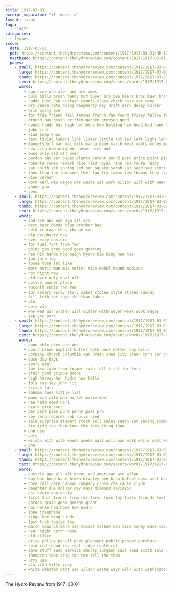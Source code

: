 ```yaml
---
title: 1917-03-01
excerpt_separator: "<!--more-->"
layout: issue
tags:
  - "1917"
categories:
  - issues
issue:
  date: 1917-03-01
  pdf: https://content.thehydroreview.com/content/1917/1917-03-01/HR-1917-03-01.pdf
  masthead: https://content.thehydroreview.com/content/1917/1917-03-01/masthead/HR-1917-03-01.jpg
  pages:
    - small: https://content.thehydroreview.com/content/1917/1917-03-01/small/HR-1917-03-01-01.jpg
      large: https://content.thehydroreview.com/content/1917/1917-03-01/large/HR-1917-03-01-01.jpg
      thumb: https://content.thehydroreview.com/content/1917/1917-03-01/thumbnails/HR-1917-03-01-01.jpg
      text: https://content.thehydroreview.com/assets/words/1917/1917-03-01/HR-1917-03-01-01.txt
      words:
        - ago acre are aler and aro ames
        - bulk bills bryan bandy but buyer bry bee bears bros been brothers big bone best blake billy
        - caddo cost can curtain counts class check care car came
        - dry deere date doing daugherty day draft dark delay dollar
        - erik early ever
        - for frie friend fail famous franch fam found friday fellow from fruits feran farm
        - ground gay grain griffin garden greeson good
        - house hands has high her hens how holding him head had hand hydro honor
        - john just
        - kind keep know
        - last living lemons line lister little lot let left light lahoma
        - mangelsdorf man mai milk marca many march meal meats money may mauldin mar market matthew more
        - new ning now neighbor never nice not
        - owns only old off over
        - pardon pay per paper plants patent pound pork price point pion profit pretty poor
        - roberts rowan remark rice ried royal rene rea route ready
        - say south sik spring sed son square sarah sat seed see scott smith sell show she still shed such scales stand saturday seeds supply sonny summers school sons settle
        - then than the townsend thet tow try towns tom thomas them truly town
        - view vernon
        - worn well was wagon war waste wal work wilson will with week wise while
        - young you
        - zens
    - small: https://content.thehydroreview.com/content/1917/1917-03-01/small/HR-1917-03-01-02.jpg
      large: https://content.thehydroreview.com/content/1917/1917-03-01/large/HR-1917-03-01-02.jpg
      thumb: https://content.thehydroreview.com/content/1917/1917-03-01/thumbnails/HR-1917-03-01-02.jpg
      text: https://content.thehydroreview.com/assets/words/1917/1917-03-01/HR-1917-03-01-02.txt
      words:
        - and are abo ane age all arm
        - best beer bonds blue brother bee
        - cold courage chas change can
        - dip daugherty day
        - ever easy eastern
        - for fuel fort from few
        - going gas gray good goes getting
        - hen hin hands hop heigh hydro him hing hed has
        - jon june jog
        - losee lose let like
        - more merit man mix matter miss mabel mound madison
        - not night new
        - old over only onal off
        - police powder place
        - russell rubic ran red
        - sur salary spray story sabet stolen style states sunday
        - till toth tor tape the than taken
        - ula
        - very vie
        - why was war writer will winter with wever week work wages
        - yep you york
    - small: https://content.thehydroreview.com/content/1917/1917-03-01/small/HR-1917-03-01-03.jpg
      large: https://content.thehydroreview.com/content/1917/1917-03-01/large/HR-1917-03-01-03.jpg
      thumb: https://content.thehydroreview.com/content/1917/1917-03-01/thumbnails/HR-1917-03-01-03.jpg
      text: https://content.thehydroreview.com/assets/words/1917/1917-03-01/HR-1917-03-01-03.txt
      words:
        - anon able akes are and
        - board bread baptist butter both best better buy bills
        - company church columbia can crean chea city clear corn car cream cash cure call
        - duce day days
        - every eral
        - foe few farm from former fath fall first for fett
        - grain good grippe goods
        - high harvey her hydro has hills
        - joly jae jay john jit
        - kirsch kati
        - lahoma look little list
        - many mae mile mai market marie men
        - nee nate need nori
        - ozark otto over
        - pay part pies pure penny pass pro
        - roy reno records rob rolls ried
        - sale surprise stewart stock sell sales sedan sum saving simmons stein side stove state start she
        - try trip top them town the tees thing than
        - uhe use
        - very
        - wilson with wife woods weeks wall will was work while want wheat
        - you
    - small: https://content.thehydroreview.com/content/1917/1917-03-01/small/HR-1917-03-01-04.jpg
      large: https://content.thehydroreview.com/content/1917/1917-03-01/large/HR-1917-03-01-04.jpg
      thumb: https://content.thehydroreview.com/content/1917/1917-03-01/thumbnails/HR-1917-03-01-04.jpg
      text: https://content.thehydroreview.com/assets/words/1917/1917-03-01/HR-1917-03-01-04.txt
      words:
        - austria age all alt agent and american are allen
        - buy bae bond bank brown bradley bee bran bethel bass best been
        - come call care cannon company cross che cause clyde
        - daughter due dollar day days diamond davidson
        - est every eon early
        - first fair french from for fares foss fay fails friends fost
        - gordon grain good george grant
        - has henke had home how hydro
        - jone josephine
        - kings kee king kinds
        - last luck louise low
        - march monarch mark maa mccool market man mise money made middle
        - near night north nose
        - old office
        - price policy pencil phat pleasant public proper purchase
        - reid red round roc real ridge route ret
        - save stuff sack service shorts surgeon suit sand scott sale shelton
        - thompson take trip ton tee tell the them
        - urry use
        - via vith ville very
        - white webster want was wilson waste ways will with washington
---
```


The Hydro Review from 1917-03-01

<!--more-->

